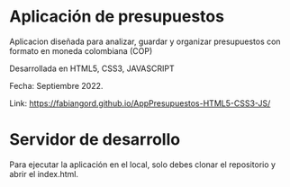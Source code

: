 # Aplicación de presupuestos

Aplicacion diseñada para analizar, guardar y organizar presupuestos con formato en moneda colombiana (COP)

Desarrollada en HTML5, CSS3, JAVASCRIPT

Fecha: Septiembre 2022.

Link: https://fabiangord.github.io/AppPresupuestos-HTML5-CSS3-JS/

# Servidor de desarrollo

Para ejecutar la aplicación en el local, solo debes clonar el repositorio y abrir el index.html.
